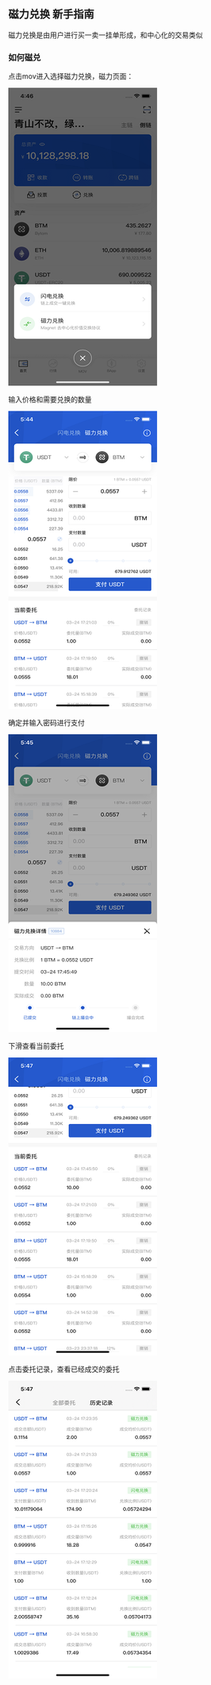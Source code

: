 ## 磁力兑换 新手指南

磁力兑换是由用户进行买一卖一挂单形成，和中心化的交易类似 

### 如何磁兑

点击mov进入选择磁力兑换，磁力页面： 

![](../images/magswap1.png)

输入价格和需要兑换的数量 

![](../images/magswap2.png)

确定并输入密码进行支付 

![](../images/magswap3.png)

下滑查看当前委托 

![](../images/magswap4.png)

点击委托记录，查看已经成交的委托

![](../images/magswap5.png)